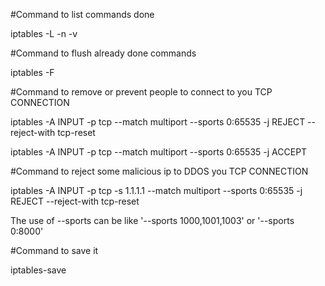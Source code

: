 #Command to list commands done 

iptables -L -n -v

#Command to flush already done commands

iptables -F

#Command to remove or prevent people to connect to you TCP CONNECTION

iptables -A INPUT -p tcp --match multiport --sports 0:65535 -j REJECT --reject-with tcp-reset

iptables -A INPUT -p tcp --match multiport --sports 0:65535 -j ACCEPT 

#Command to reject some malicious ip to DDOS you TCP CONNECTION

iptables -A INPUT -p tcp -s 1.1.1.1 --match multiport --sports 0:65535 -j REJECT --reject-with tcp-reset

The use of --sports can be like '--sports 1000,1001,1003' or '--sports 0:8000' 

#Command to save it 

iptables-save 
